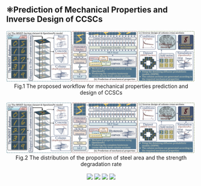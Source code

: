 ## ⚛️Prediction of Mechanical Properties and Inverse Design of CCSCs
<div align=center>
  <img width="1000" src="https://github.com/AshenOneme/CCSC-Prediction-Inverse-Design/blob/main/Chart/Workflow.png"/>
  <div align=center>Fig.1 The proposed workflow for mechanical properties prediction and design of CCSCs</div>
</div><br>

<div align=center>
  <img width="1000" src="https://github.com/AshenOneme/CCSC-Prediction-Inverse-Design/blob/main/Chart/Workflow.png"/>
  <div align=center>Fig.2 The distribution of the proportion of steel area and the strength degradation rate</div>
</div><br>

<div align=center>
  <img width="200" src="https://github.com/AshenOneme/CCSC-Prediction-Inverse-Design/blob/main/Chart/Gif3.gif"/>
  <img width="200" src="https://github.com/AshenOneme/CCSC-Prediction-Inverse-Design/blob/main/Chart/Gif0.gif"/>
  <img width="200" src="https://github.com/AshenOneme/CCSC-Prediction-Inverse-Design/blob/main/Chart/Gif2.gif"/>
  <img width="200" src="https://github.com/AshenOneme/CCSC-Prediction-Inverse-Design/blob/main/Chart/Gif1.gif"/>
</div><br>
